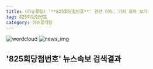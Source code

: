 ```yaml
---
title: (이슈클립) '**825회당첨번호**' 관련 이슈, 기사 모아 보기
tag: 825회당첨번호
category: 이슈클리핑
---
```

![wordcloud](https://s3.ap-northeast-2.amazonaws.com/lyrics101-wordcloud/2018-09-30-1538265031.png)
![news_img](https://user-images.githubusercontent.com/42597476/44507050-1206f400-a6e4-11e8-8d98-7ffbfebb353f.png)
## **'**825회당첨번호**'** 뉴스속보 검색결과

